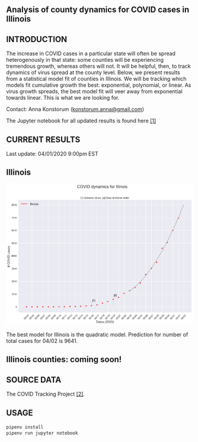 Analysis of county dynamics for COVID cases in Illinois
------------

INTRODUCTION
------------
The increase in COVID cases in a particular state will often be spread heterogenously in that state: some counties will be experiencing tremendous growth, whereas others will not.  It will be helpful, then, to track dynamics of virus spread at the county level.  Below, we present results from a statistical model fit of counties in Illinois.  We will be tracking which models fit cumulative growth the best: exponential, polynomial, or linear.  As virus growth spreads, the best model fit will veer away from exponential towards linear.  This is what we are looking for.

Contact: Anna Konstorum (konstorum.anna@gmail.com)

The Jupyter notebook for all updated results is found here [[1]](https://github.com/akonstodata/covid_state_county/blob/master/Illinois/code/IL_COVID_Dynamics.ipynb)

CURRENT RESULTS
------------
Last update: 04/01/2020 9:00pm EST

Illinois
------------

![](https://github.com/akonstodata/covid_state_county/blob/master/Illinois/results/IL_update.png)

The best model for Illinois is the quadratic model.  Prediction for number of total cases for 04/02 is 9641.

Illinois counties: coming soon!
------------

SOURCE DATA
------------
The COVID Tracking Project [[2]](https://covidtracking.com/).  


USAGE
------------
```
pipenv install
pipenv run jupyter notebook
```
